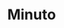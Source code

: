 ---
title: "Minuto"
url: /ciudad-autonoma-de-buenos-aires/minuto-soldado-de-la-independencia-2/
shop: pintura
---